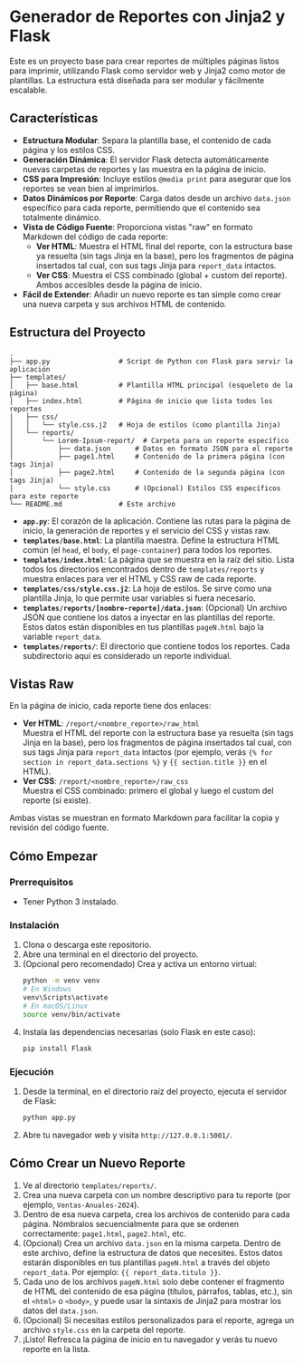 # Generador de Reportes con Jinja2 y Flask

Este es un proyecto base para crear reportes de múltiples páginas listos para imprimir, utilizando Flask como servidor web y Jinja2 como motor de plantillas. La estructura está diseñada para ser modular y fácilmente escalable.

## Características

- **Estructura Modular**: Separa la plantilla base, el contenido de cada página y los estilos CSS.
- **Generación Dinámica**: El servidor Flask detecta automáticamente nuevas carpetas de reportes y las muestra en la página de inicio.
- **CSS para Impresión**: Incluye estilos `@media print` para asegurar que los reportes se vean bien al imprimirlos.
- **Datos Dinámicos por Reporte**: Carga datos desde un archivo `data.json` específico para cada reporte, permitiendo que el contenido sea totalmente dinámico.
- **Vista de Código Fuente**: Proporciona vistas "raw" en formato Markdown del código de cada reporte:
  - **Ver HTML**: Muestra el HTML final del reporte, con la estructura base ya resuelta (sin tags Jinja en la base), pero los fragmentos de página insertados tal cual, con sus tags Jinja para `report_data` intactos.
  - **Ver CSS**: Muestra el CSS combinado (global + custom del reporte).
  Ambos accesibles desde la página de inicio.
- **Fácil de Extender**: Añadir un nuevo reporte es tan simple como crear una nueva carpeta y sus archivos HTML de contenido.

## Estructura del Proyecto

```
.
├── app.py                 # Script de Python con Flask para servir la aplicación
├── templates/
│   ├── base.html          # Plantilla HTML principal (esqueleto de la página)
│   ├── index.html         # Página de inicio que lista todos los reportes
│   ├── css/
│   │   └── style.css.j2   # Hoja de estilos (como plantilla Jinja)
│   └── reports/
│       └── Lorem-Ipsum-report/  # Carpeta para un reporte específico
│           ├── data.json      # Datos en formato JSON para el reporte
│           ├── page1.html     # Contenido de la primera página (con tags Jinja)
│           ├── page2.html     # Contenido de la segunda página (con tags Jinja)
│           └── style.css      # (Opcional) Estilos CSS específicos para este reporte
└── README.md              # Este archivo
```

- **`app.py`**: El corazón de la aplicación. Contiene las rutas para la página de inicio, la generación de reportes y el servicio del CSS y vistas raw.
- **`templates/base.html`**: La plantilla maestra. Define la estructura HTML común (el `head`, el `body`, el `page-container`) para todos los reportes.
- **`templates/index.html`**: La página que se muestra en la raíz del sitio. Lista todos los directorios encontrados dentro de `templates/reports` y muestra enlaces para ver el HTML y CSS raw de cada reporte.
- **`templates/css/style.css.j2`**: La hoja de estilos. Se sirve como una plantilla Jinja, lo que permite usar variables si fuera necesario.
- **`templates/reports/[nombre-reporte]/data.json`**: (Opcional) Un archivo JSON que contiene los datos a inyectar en las plantillas del reporte. Estos datos están disponibles en tus plantillas `pageN.html` bajo la variable `report_data`.
- **`templates/reports/`**: El directorio que contiene todos los reportes. Cada subdirectorio aquí es considerado un reporte individual.

## Vistas Raw

En la página de inicio, cada reporte tiene dos enlaces:
- **Ver HTML**: `/report/<nombre_reporte>/raw_html`  
  Muestra el HTML del reporte con la estructura base ya resuelta (sin tags Jinja en la base), pero los fragmentos de página insertados tal cual, con sus tags Jinja para `report_data` intactos (por ejemplo, verás `{% for section in report_data.sections %}` y `{{ section.title }}` en el HTML).
- **Ver CSS**: `/report/<nombre_reporte>/raw_css`  
  Muestra el CSS combinado: primero el global y luego el custom del reporte (si existe).

Ambas vistas se muestran en formato Markdown para facilitar la copia y revisión del código fuente.

## Cómo Empezar

### Prerrequisitos

- Tener Python 3 instalado.

### Instalación

1.  Clona o descarga este repositorio.
2.  Abre una terminal en el directorio del proyecto.
3.  (Opcional pero recomendado) Crea y activa un entorno virtual:
    ```bash
    python -m venv venv
    # En Windows
    venv\Scripts\activate
    # En macOS/Linux
    source venv/bin/activate
    ```
4.  Instala las dependencias necesarias (solo Flask en este caso):
    ```bash
    pip install Flask
    ```

### Ejecución

1.  Desde la terminal, en el directorio raíz del proyecto, ejecuta el servidor de Flask:
    ```bash
    python app.py
    ```
2.  Abre tu navegador web y visita `http://127.0.0.1:5001/`.

## Cómo Crear un Nuevo Reporte

1.  Ve al directorio `templates/reports/`.
2.  Crea una nueva carpeta con un nombre descriptivo para tu reporte (por ejemplo, `Ventas-Anuales-2024`).
3.  Dentro de esa nueva carpeta, crea los archivos de contenido para cada página. Nómbralos secuencialmente para que se ordenen correctamente: `page1.html`, `page2.html`, etc.
4.  (Opcional) Crea un archivo `data.json` en la misma carpeta. Dentro de este archivo, define la estructura de datos que necesites. Estos datos estarán disponibles en tus plantillas `pageN.html` a través del objeto `report_data`. Por ejemplo: `{{ report_data.titulo }}`.
5.  Cada uno de los archivos `pageN.html` solo debe contener el fragmento de HTML del contenido de esa página (títulos, párrafos, tablas, etc.), sin el `<html>` o `<body>`, y puede usar la sintaxis de Jinja2 para mostrar los datos del `data.json`.
6.  (Opcional) Si necesitas estilos personalizados para el reporte, agrega un archivo `style.css` en la carpeta del reporte.
7.  ¡Listo! Refresca la página de inicio en tu navegador y verás tu nuevo reporte en la lista.